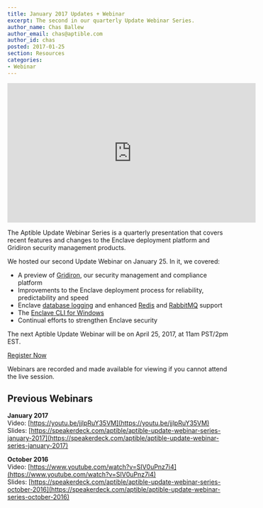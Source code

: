 ```yaml
---
title: January 2017 Updates + Webinar
excerpt: The second in our quarterly Update Webinar Series.
author_name: Chas Ballew
author_email: chas@aptible.com
author_id: chas
posted: 2017-01-25
section: Resources
categories:
- Webinar
---
```


<p class="text-center">
  <iframe width="560" height="315" src="https://youtube.com/embed/jjlpRuY35VM" frameborder="0" allowfullscreen></iframe><br>
</p>

The Aptible Update Webinar Series is a quarterly presentation that covers recent features and changes to the Enclave deployment platform and Gridiron security management products.

We hosted our second Update Webinar on January 25. In it, we covered:

- A preview of [Gridiron](https://www.aptible.com/resources/gridiron-compliance-model/), our security management and compliance platform
- Improvements to the Enclave deployment process for reliability, predictability and speed
- Enclave [database logging](https://www.aptible.com/blog/database-logs/) and enhanced [Redis](https://www.aptible.com/blog/redis-ssl/) and [RabbitMQ](https://www.aptible.com/blog/rabbitmq-management/) support
- The [Enclave CLI for Windows](https://www.aptible.com/blog/windows-cli/)
- Continual efforts to strengthen Enclave security

The next Aptible Update Webinar will be on April 25, 2017, at 11am PST/2pm EST.

<p class="text-center">
  <a class="btn" href="https://zoom.us/webinar/register/a9e02bd11c01969ec5b9141539e44ee6">Register Now</a>
</p>

Webinars are recorded and made available for viewing if you cannot attend the live session.

## Previous Webinars
__January 2017__<br>
Video: [https://youtu.be/jjlpRuY35VM](https://youtu.be/jjlpRuY35VM)<br>
Slides: [https://speakerdeck.com/aptible/aptible-update-webinar-series-january-2017](https://speakerdeck.com/aptible/aptible-update-webinar-series-january-2017)

__October 2016__<br>
Video: [https://www.youtube.com/watch?v=SIV0uPnz7i4](https://www.youtube.com/watch?v=SIV0uPnz7i4)<br>
Slides: [https://speakerdeck.com/aptible/aptible-update-webinar-series-october-2016](https://speakerdeck.com/aptible/aptible-update-webinar-series-october-2016)
